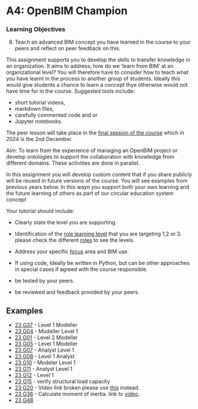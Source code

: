 # A4: OpenBIM Champion
### Learning Objectives
8. Teach an advanced BIM concept you have learned in the course to your peers and reflect on peer feedback on this.
   
This assignment supports you to develop the skills to transfer knowledge in an organization. It aims to address; how do we ‘learn from BIM’ at an organizational level? You will therefore have to consider how to teach what you have learnt in the process to another group of students. Ideally this would give students a chance to learn a concept thye otherwise would not have time for in the course. Suggested tools include:
* short tutorial videos,
* markdown files,
* carefully commented code and or
* Jupyter notebooks.

The peer lesson will take place in the [final session of the course] which in 2024 is the 2nd December.

Aim: To learn from the experience of managing an OpenBIM project or develop ontologies to support the collaboration with knowledge from different domains. These activities are done in parallel. 

In this assignment you will develop custom content that if you share publicly will be reused in future versions of the course. You will see examples from previous years below. In this wayn you support both your own learning and the future learning of others as part of our circular education system concept

Your tutorial should include:

* Clearly state the level you are supporting.

* Identification of the [role learning level] that you are targeting 1,2 or 3. please check the different [roles] to see the levels.
* Address your specific [focus] area and BIM use.
* If using code, Ideally be written in Python, but can be other approaches in special cases if agreed with the course responsible.
* be tested by your peers.
* be reviewed and feedback provided by your peers.

## Examples
* [23 G37](https://github.com/Brise07/DTU---Advanced-BIM-Assignment/blob/main/A4/A4_Description.md) - Level 1 Modeller
* [23 G04](https://github.com/s215270/F23_41934_Advanced_BIM_Group_4/tree/main/A4_OpenBIM_Guru) - Modeller Level 1
* [23 G01](https://github.com/s193826/Project_4) - Level 2 Modeller
* [23 G05](https://github.com/StanimirMihaylovAngelov/Advanced_BIM/blob/main/A4/README.md) - Level 1 Modeller
* [23 G07](https://github.com/Emilhjort/A4-OpenBIM-Guru) - Analyst Level 1
* [23 G08](https://github.com/NajaJohansen/41934-Advanced-Building-Information-Modeling-BIM-/blob/main/Tutorial.md) - Level 1 Analyst
* [23 G10](https://www.youtube.com/watch?v=SUx8DHGreuo) - Modeler Level 1
* [23 G11](https://github.com/kristianedstrom/Group-11/tree/main/Assignments/A4) - Analyst Level 1
* [23 G12](https://github.com/s203722/Window-Analysis-Tool/tree/5d8f07b02ad39b461c8c4065fdf1b3d198649d46/Window%20analysis%20tool) - Level 1
* [23 G15](https://github.com/frejahbarkler/dtu_course_41934_group15/tree/main/A4) - verify structural load capacity
* [23 G20](https://github.com/vilhuvoj/G16-A4/tree/main) - Video link broken please use [this](https://github.com/vilhuvoj/G16-A4/tree/main) instead.
* [23 G36](https://github.com/kasp582a/41934-AdvancedBIM-Group36) - Calculate moment of inertia. link to [video](https://www.youtube.com/watch?v=X-hkMR-AHVY&t=14s).
* [23 G48](https://github.com/KaareH/DTU_E23_41934_Advanced-BIM/tree/main/Assignments/A4)


[roles]: /41934/Roles
[role learning level]: /41934/Roles
[final session of the course]: /41934/Schedule/13
[focus]: /41934/Focus
